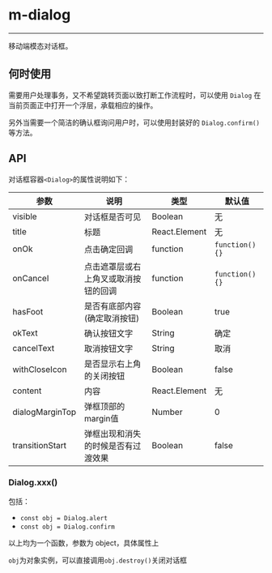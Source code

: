 # m-dialog

---

移动端模态对话框。

## 何时使用

需要用户处理事务，又不希望跳转页面以致打断工作流程时，可以使用 `Dialog` 在当前页面正中打开一个浮层，承载相应的操作。

另外当需要一个简洁的确认框询问用户时，可以使用封装好的 `Dialog.confirm()` 等方法。


## API
对话框容器`<Dialog>`的属性说明如下：

| 参数       | 说明           | 类型             | 默认值       | 
|------------|----------------|------------------|--------------|
| visible    | 对话框是否可见 | Boolean          | 无           |  
| title      | 标题           | React.Element    | 无           |   
| onOk       | 点击确定回调       | function     | `function() {}`           |
| onCancel   | 点击遮罩层或右上角叉或取消按钮的回调  | function  | `function() {}`           |  
| hasFoot     | 是否有底部内容 (确定取消按钮)      | Boolean    |  true|   
| okText     | 确认按钮文字    | String           | 确定       |    
| cancelText | 取消按钮文字    | String           | 取消       |  
| withCloseIcon | 是否显示右上角的关闭按钮    | Boolean           | false       |  
| content | 内容    | React.Element              | 无        |    
| dialogMarginTop | 弹框顶部的margin值   | Number             | 0       |    
| transitionStart | 弹框出现和消失的时候是否有过渡效果    | Boolean              | false       |   





### Dialog.xxx()

包括：

- `const obj = Dialog.alert`
- `const obj = Dialog.confirm`

以上均为一个函数，参数为 object，具体属性上

```obj```为对象实例，可以直接调用```obj.destroy()```关闭对话框


